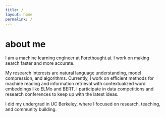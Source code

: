 ```yaml
---
title: /
layout: home
permalink: /
---
```


# about me

I am a machine learning engineer at [Forethought.ai](https://www.forethought.ai/). I work on making search faster and more accurate. 

My research interests are natural language understanding, model compression, and algorithms. Currently, I work on efficient methods for machine reading and information retrieval with contextualized word embeddings like ELMo and BERT. I participate in data competitions and research conferences to keep up with the latest ideas.

I did my undergrad in UC Berkeley, where I focused on research, teaching, and community building.

